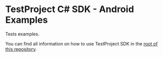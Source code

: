 TestProject C\# SDK - Android Examples
======================================

Tests examples.

You can find all information on how to use TestProject SDK in the [root of this repository](https://github.com/testproject-io/csharp-sdk-examples).